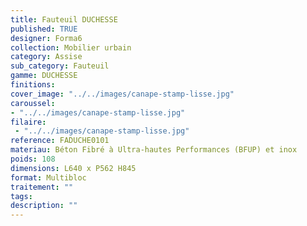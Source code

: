 ```yaml
---
title: Fauteuil DUCHESSE
published: TRUE
designer: Forma6
collection: Mobilier urbain
category: Assise
sub_category: Fauteuil
gamme: DUCHESSE 
finitions: 
cover_image: "../../images/canape-stamp-lisse.jpg"
caroussel: 
- "../../images/canape-stamp-lisse.jpg"
filaire: 
 - "../../images/canape-stamp-lisse.jpg"
reference: FADUCHE0101
materiau: Béton Fibré à Ultra-hautes Performances (BFUP) et inox
poids: 108
dimensions: L640 x P562 H845
format: Multibloc
traitement: ""
tags: 
description: ""
---
```

